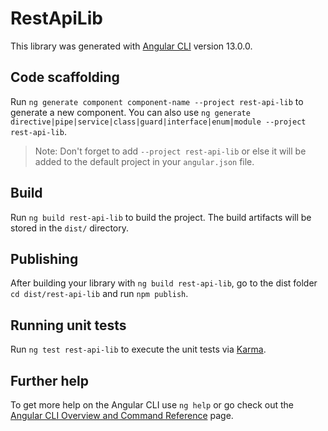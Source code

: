 # RestApiLib

This library was generated with [Angular CLI](https://github.com/angular/angular-cli) version 13.0.0.

## Code scaffolding

Run `ng generate component component-name --project rest-api-lib` to generate a new component. You can also use `ng generate directive|pipe|service|class|guard|interface|enum|module --project rest-api-lib`.
> Note: Don't forget to add `--project rest-api-lib` or else it will be added to the default project in your `angular.json` file. 

## Build

Run `ng build rest-api-lib` to build the project. The build artifacts will be stored in the `dist/` directory.

## Publishing

After building your library with `ng build rest-api-lib`, go to the dist folder `cd dist/rest-api-lib` and run `npm publish`.

## Running unit tests

Run `ng test rest-api-lib` to execute the unit tests via [Karma](https://karma-runner.github.io).

## Further help

To get more help on the Angular CLI use `ng help` or go check out the [Angular CLI Overview and Command Reference](https://angular.io/cli) page.
